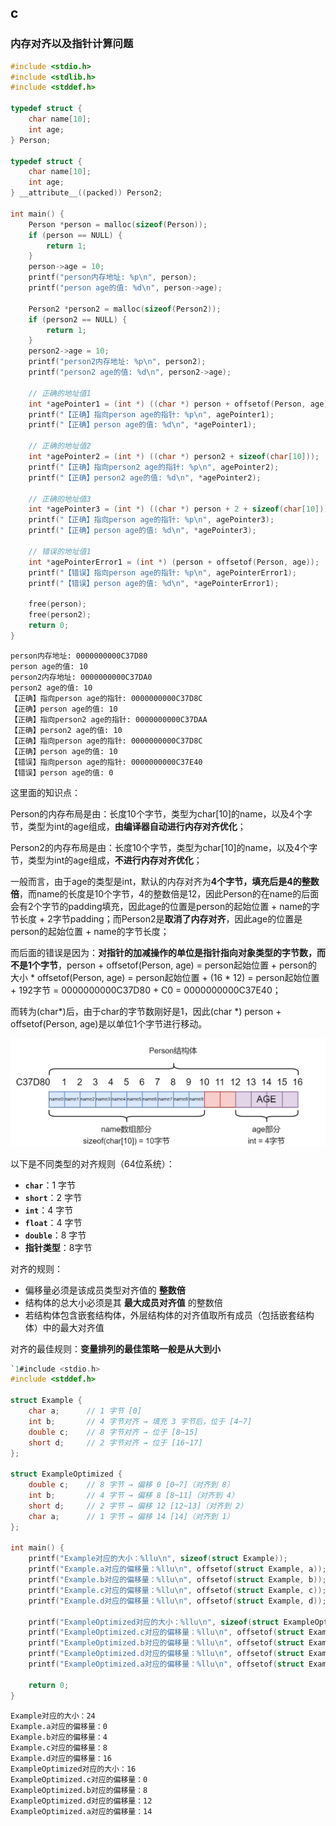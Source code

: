 ## c

### 内存对齐以及指针计算问题

```c
#include <stdio.h>
#include <stdlib.h>
#include <stddef.h>

typedef struct {
    char name[10];
    int age;
} Person;

typedef struct {
    char name[10];
    int age;
} __attribute__((packed)) Person2;

int main() {
    Person *person = malloc(sizeof(Person));
    if (person == NULL) {
        return 1;
    }
    person->age = 10;
    printf("person内存地址: %p\n", person);
    printf("person age的值: %d\n", person->age);

    Person2 *person2 = malloc(sizeof(Person2));
    if (person2 == NULL) {
        return 1;
    }
    person2->age = 10;
    printf("person2内存地址: %p\n", person2);
    printf("person2 age的值: %d\n", person2->age);

    // 正确的地址值1
    int *agePointer1 = (int *) ((char *) person + offsetof(Person, age));
    printf("【正确】指向person age的指针: %p\n", agePointer1);
    printf("【正确】person age的值: %d\n", *agePointer1);

    // 正确的地址值2
    int *agePointer2 = (int *) ((char *) person2 + sizeof(char[10]));
    printf("【正确】指向person2 age的指针: %p\n", agePointer2);
    printf("【正确】person2 age的值: %d\n", *agePointer2);

    // 正确的地址值3
    int *agePointer3 = (int *) ((char *) person + 2 + sizeof(char[10]));
    printf("【正确】指向person age的指针: %p\n", agePointer3);
    printf("【正确】person age的值: %d\n", *agePointer3);

    // 错误的地址值1
    int *agePointerError1 = (int *) (person + offsetof(Person, age));
    printf("【错误】指向person age的指针: %p\n", agePointerError1);
    printf("【错误】person age的值: %d\n", *agePointerError1);

    free(person);
    free(person2);
    return 0;
}
```

```
person内存地址: 0000000000C37D80
person age的值: 10
person2内存地址: 0000000000C37DA0
person2 age的值: 10
【正确】指向person age的指针: 0000000000C37D8C
【正确】person age的值: 10
【正确】指向person2 age的指针: 0000000000C37DAA
【正确】person2 age的值: 10
【正确】指向person age的指针: 0000000000C37D8C
【正确】person age的值: 10
【错误】指向person age的指针: 0000000000C37E40
【错误】person age的值: 0
```

这里面的知识点：

Person的内存布局是由：长度10个字节，类型为char[10]的name，以及4个字节，类型为int的age组成，**由编译器自动进行内存对齐优化**；

Person2的内存布局是由：长度10个字节，类型为char[10]的name，以及4个字节，类型为int的age组成，**不进行内存对齐优化**；

一般而言，由于age的类型是int，默认的内存对齐为**4个字节，填充后是4的整数倍**，而name的长度是10个字节，4的整数倍是12，因此Person的在name的后面会有2个字节的padding填充，因此age的位置是person的起始位置 + name的字节长度 + 2字节padding；而Person2是**取消了内存对齐**，因此age的位置是person的起始位置 + name的字节长度；

而后面的错误是因为：**对指针的加减操作的单位是指针指向对象类型的字节数，而不是1个字节**，person + offsetof(Person, age) = person起始位置 + person的大小 * offsetof(Person, age) = person起始位置 + (16 * 12) = person起始位置 + 192字节 = 0000000000C37D80 + C0 =  0000000000C37E40；

而转为(char*)后，由于char的字节数刚好是1，因此(char *) person + offsetof(Person, age)是以单位1个字节进行移动。

![结构体内存布局](assets/c/结构体内存布局.jpg)

以下是不同类型的对齐规则（64位系统）：

- **`char`**：1 字节
- **`short`**：2 字节
- **`int`**：4 字节
- **`float`**：4 字节
- **`double`**：8 字节
- **指针类型**：8字节

对齐的规则：

- 偏移量必须是该成员类型对齐值的 **整数倍**
- 结构体的总大小必须是其 **最大成员对齐值** 的整数倍
- 若结构体包含嵌套结构体，外层结构体的对齐值取所有成员（包括嵌套结构体）中的最大对齐值

对齐的最佳规则：**变量排列的最佳策略一般是从大到小**

```c
`1#include <stdio.h>
#include <stddef.h>

struct Example {
    char a;      // 1 字节 [0]
    int b;       // 4 字节对齐 → 填充 3 字节后，位于 [4~7]
    double c;    // 8 字节对齐 → 位于 [8~15]
    short d;     // 2 字节对齐 → 位于 [16~17]
};

struct ExampleOptimized {
    double c;    // 8 字节 → 偏移 0 [0~7]（对齐到 8）
    int b;       // 4 字节 → 偏移 8 [8~11]（对齐到 4）
    short d;     // 2 字节 → 偏移 12 [12~13]（对齐到 2）
    char a;      // 1 字节 → 偏移 14 [14]（对齐到 1）
};

int main() {
    printf("Example对应的大小：%llu\n", sizeof(struct Example));
    printf("Example.a对应的偏移量：%llu\n", offsetof(struct Example, a));
    printf("Example.b对应的偏移量：%llu\n", offsetof(struct Example, b));
    printf("Example.c对应的偏移量：%llu\n", offsetof(struct Example, c));
    printf("Example.d对应的偏移量：%llu\n", offsetof(struct Example, d));

    printf("ExampleOptimized对应的大小：%llu\n", sizeof(struct ExampleOptimized));
    printf("ExampleOptimized.c对应的偏移量：%llu\n", offsetof(struct ExampleOptimized, c));
    printf("ExampleOptimized.b对应的偏移量：%llu\n", offsetof(struct ExampleOptimized, b));
    printf("ExampleOptimized.d对应的偏移量：%llu\n", offsetof(struct ExampleOptimized, d));
    printf("ExampleOptimized.a对应的偏移量：%llu\n", offsetof(struct ExampleOptimized, a));

    return 0;
}
```

```
Example对应的大小：24
Example.a对应的偏移量：0
Example.b对应的偏移量：4
Example.c对应的偏移量：8
Example.d对应的偏移量：16
ExampleOptimized对应的大小：16
ExampleOptimized.c对应的偏移量：0
ExampleOptimized.b对应的偏移量：8
ExampleOptimized.d对应的偏移量：12
ExampleOptimized.a对应的偏移量：14
```



